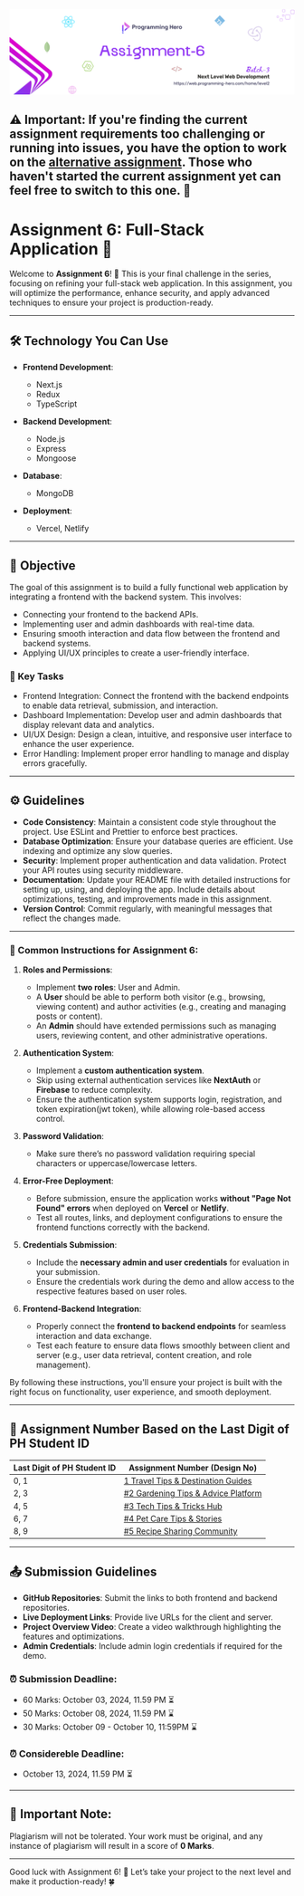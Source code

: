 ﻿![Assignment-6](./assets/banner.png)


## **⚠️ Important: If you're finding the current assignment requirements too challenging or running into issues, you have the option to work on the [alternative assignment]([https://example.com](https://github.com/Apollo-Level2-Web-Dev/mern-last-game-batch-4-assignment-6)). Those who haven't started the current assignment yet can feel free to switch to this one. 🎯**


# Assignment 6: Full-Stack Application 🎯

Welcome to **Assignment 6**! 🎉 This is your final challenge in the series, focusing on refining your full-stack web application. In this assignment, you will optimize the performance, enhance security, and apply advanced techniques to ensure your project is production-ready.

---

## 🛠️ Technology You Can Use

- **Frontend Development**: 
  - Next.js 
  - Redux 
  - TypeScript

- **Backend Development**:
  - Node.js
  - Express
  - Mongoose 

- **Database**:
  - MongoDB 
  

- **Deployment**:
  - Vercel, Netlify 

---

## 🔗 Objective

The goal of this assignment is to build a fully functional web application by integrating a frontend with the backend system. This involves:

- Connecting your frontend to the backend APIs.
- Implementing user and admin dashboards with real-time data.
- Ensuring smooth interaction and data flow between the frontend and backend systems.
- Applying UI/UX principles to create a user-friendly interface.

### 🔗 Key Tasks

- Frontend Integration: Connect the frontend with the backend endpoints to enable data retrieval, submission, and interaction.
- Dashboard Implementation: Develop user and admin dashboards that display relevant data and analytics.
- UI/UX Design: Design a clean, intuitive, and responsive user interface to enhance the user experience.
- Error Handling: Implement proper error handling to manage and display errors gracefully.

---

## ⚙️ Guidelines

- **Code Consistency**: Maintain a consistent code style throughout the project. Use ESLint and Prettier to enforce best practices.
- **Database Optimization**: Ensure your database queries are efficient. Use indexing and optimize any slow queries.
- **Security**: Implement proper authentication and data validation. Protect your API routes using security middleware.
- **Documentation**: Update your README file with detailed instructions for setting up, using, and deploying the app. Include details about optimizations, testing, and improvements made in this assignment.
- **Version Control**: Commit regularly, with meaningful messages that reflect the changes made.

---

### 🚀 Common Instructions for Assignment 6:

1. **Roles and Permissions**:
   - Implement **two roles**: User and Admin.
   - A **User** should be able to perform both visitor (e.g., browsing, viewing content) and author activities (e.g., creating and managing posts or content).
   - An **Admin** should have extended permissions such as managing users, reviewing content, and other administrative operations.

2. **Authentication System**:
   - Implement a **custom authentication system**.
   - Skip using external authentication services like **NextAuth** or **Firebase** to reduce complexity.
   - Ensure the authentication system supports login, registration, and token expiration(jwt token), while allowing role-based access control.

3. **Password Validation**:
   - Make sure there’s no password validation requiring special characters or uppercase/lowercase letters.

4. **Error-Free Deployment**:
   - Before submission, ensure the application works **without "Page Not Found" errors** when deployed on **Vercel** or **Netlify**.
   - Test all routes, links, and deployment configurations to ensure the frontend functions correctly with the backend.

5. **Credentials Submission**:
   - Include the **necessary admin and user credentials** for evaluation in your submission.
   - Ensure the credentials work during the demo and allow access to the respective features based on user roles.

6. **Frontend-Backend Integration**:
   - Properly connect the **frontend to backend endpoints** for seamless interaction and data exchange.
   - Test each feature to ensure data flows smoothly between client and server (e.g., user data retrieval, content creation, and role management).

By following these instructions, you'll ensure your project is built with the right focus on functionality, user experience, and smooth deployment.

---

## 🔢 Assignment Number Based on the Last Digit of PH Student ID

| Last Digit of PH Student ID | Assignment Number (Design No)                                                             |
| --------------------------- | ----------------------------------------------------------------------------------------- |
| 0, 1                        | [1 Travel Tips & Destination Guides](./#1%20Travel%20Tips%20&%20Destination%20Guides.md)  |
| 2, 3                        | [#2 Gardening Tips & Advice Platform](./#2%20Gardening%20Tips%20&%20Advice%20Platform.md) |
| 4, 5                        | [#3 Tech Tips & Tricks Hub](./#3%20Tech%20Tips%20&%20Tricks%20Hub.md)                     |
| 6, 7                        | [#4 Pet Care Tips & Stories](./#4%20Pet%20Care%20Tips%20&%20Stories.md)                   |
| 8, 9                        | [#5 Recipe Sharing Community](./#5%20Recipe%20Sharing%20Community.md)                     |

---

## 📤 Submission Guidelines

- **GitHub Repositories**: Submit the links to both frontend and backend repositories.
- **Live Deployment Links**: Provide live URLs for the client and server.
- **Project Overview Video**: Create a video walkthrough highlighting the features and optimizations.
- **Admin Credentials**: Include admin login credentials if required for the demo.

### ⏰ **Submission Deadline:**

- 60 Marks: October 03, 2024, 11.59 PM ⏳
- 50 Marks: October 08, 2024, 11.59 PM ⌛
- 30 Marks: October 09 - October 10, 11:59PM ⌛

### ⏰ **Considereble Deadline:**
- October 13, 2024, 11.59 PM ⏳


---

## 🚫 **Important Note:**

Plagiarism will not be tolerated. Your work must be original, and any instance of plagiarism will result in a score of **0 Marks**.

---

Good luck with Assignment 6! 🎯 Let’s take your project to the next level and make it production-ready! 🍀
